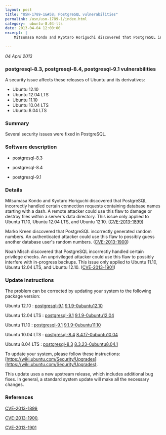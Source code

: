 ```yaml
---
layout: post
title: "USN-1789-1&#58; PostgreSQL vulnerabilities"
permalink: /usn/usn-1789-1/index.html
category:  ubuntu-8.04-lts
date: 2013-04-04 12:00:00
excerpt: |
    Mitsumasa Kondo and Kyotaro Horiguchi discovered that PostgreSQL incorrectly handled certain connection requests containing database names starting with a dash. A remote attacker could use this flaw to damage or destroy files within a server&#39;s data directory. This issue only applied to Ubuntu 11.10, Ubuntu 12.04 LTS, and Ubuntu 12.10. ([CVE-2013-1899](http://people.ubuntu.com/~ubuntu-security/cve/CVE-2013-1899))
    
--- 
```

 
 

*04 April 2013*

### postgresql-8.3, postgresql-8.4, postgresql-9.1 vulnerabilities

A security issue affects these releases of Ubuntu and its derivatives:

* Ubuntu 12.10
* Ubuntu 12.04 LTS
* Ubuntu 11.10
* Ubuntu 10.04 LTS
* Ubuntu 8.04 LTS

### Summary

Several security issues were fixed in PostgreSQL. 

### Software description

* postgresql-8.3 

* postgresql-8.4 

* postgresql-9.1 

### Details

Mitsumasa Kondo and Kyotaro Horiguchi discovered that PostgreSQL incorrectly handled certain connection requests containing database names starting with a dash. A remote attacker could use this flaw to damage or destroy files within a server&#39;s data directory. This issue only applied to Ubuntu 11.10, Ubuntu 12.04 LTS, and Ubuntu 12.10. ([CVE-2013-1899](http://people.ubuntu.com/~ubuntu-security/cve/CVE-2013-1899))

Marko Kreen discovered that PostgreSQL incorrectly generated random numbers. An authenticated attacker could use this flaw to possibly guess another database user&#39;s random numbers. ([CVE-2013-1900](http://people.ubuntu.com/~ubuntu-security/cve/CVE-2013-1900))

Noah Misch discovered that PostgreSQL incorrectly handled certain privilege checks. An unprivileged attacker could use this flaw to possibly interfere with in-progress backups. This issue only applied to Ubuntu 11.10, Ubuntu 12.04 LTS, and Ubuntu 12.10. ([CVE-2013-1901](http://people.ubuntu.com/~ubuntu-security/cve/CVE-2013-1901)) 

### Update instructions

The problem can be corrected by updating your system to the following package version:

Ubuntu 12.10
 : [postgresql-9.1](https://launchpad.net/ubuntu/+source/postgresql-9.1) <span> [9.1.9-0ubuntu12.10](https://launchpad.net/ubuntu/+source/postgresql-9.1/9.1.9-0ubuntu12.10) </span> 

Ubuntu 12.04 LTS
 : [postgresql-9.1](https://launchpad.net/ubuntu/+source/postgresql-9.1) <span> [9.1.9-0ubuntu12.04](https://launchpad.net/ubuntu/+source/postgresql-9.1/9.1.9-0ubuntu12.04) </span> 

Ubuntu 11.10
 : [postgresql-9.1](https://launchpad.net/ubuntu/+source/postgresql-9.1) <span> [9.1.9-0ubuntu11.10](https://launchpad.net/ubuntu/+source/postgresql-9.1/9.1.9-0ubuntu11.10) </span> 

Ubuntu 10.04 LTS
 : [postgresql-8.4](https://launchpad.net/ubuntu/+source/postgresql-8.4) <span> [8.4.17-0ubuntu10.04](https://launchpad.net/ubuntu/+source/postgresql-8.4/8.4.17-0ubuntu10.04) </span> 

Ubuntu 8.04 LTS
 : [postgresql-8.3](https://launchpad.net/ubuntu/+source/postgresql-8.3) <span> [8.3.23-0ubuntu8.04.1](https://launchpad.net/ubuntu/+source/postgresql-8.3/8.3.23-0ubuntu8.04.1) </span> 

To update your system, please follow these instructions: [https://wiki.ubuntu.com/Security/Upgrades](https://wiki.ubuntu.com/Security/Upgrades).

This update uses a new upstream release, which includes additional bug fixes. In general, a standard system update will make all the necessary changes. 

### References

 
 [CVE-2013-1899](http://people.ubuntu.com/~ubuntu-security/cve/CVE-2013-1899), 

 [CVE-2013-1900](http://people.ubuntu.com/~ubuntu-security/cve/CVE-2013-1900), 

 [CVE-2013-1901](http://people.ubuntu.com/~ubuntu-security/cve/CVE-2013-1901)
 

